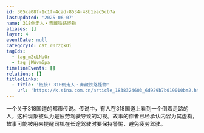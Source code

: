 ```yaml
---
id: 305ca08f-1c1f-4cad-8534-48b1eac5cb7a
lastUpdated: '2025-06-07'
name: 318倒走人・青藏铁路怪物
aliases: []
layer: 4
eventDate: null
categoryId: cat_r0rzgkOi
tagIds:
  - tag_m2cLNuOr
  - tag_jKWvm6pa
timelineEvents: []
relations: []
titledLinks:
  - title: '链接: 318倒走人・青藏铁路怪物'
    url: 'https://k.sina.com.cn/article_1838324603_6d929b7b019010bm2.html'
---
```

一个关于318国道的都市传说。传说中，有人在318国道上看到一个倒着走路的人，这种现象被认为是疲劳驾驶导致的幻视。故事的作者已经承认内容为其虚构，故事可能被用来提醒司机在长途驾驶时要保持警惕，避免疲劳驾驶。
